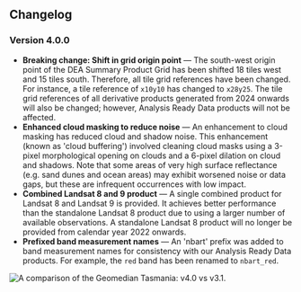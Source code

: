 ## Changelog

<span id="v4.0.0"></span>

### Version 4.0.0

* **Breaking change: Shift in grid origin point** &mdash; The south-west origin point of the DEA Summary Product Grid has been shifted 18 tiles west and 15 tiles south. Therefore, all tile grid references have been changed. For instance, a tile reference of `x10y10` has changed to `x28y25`. The tile grid references of all derivative products generated from 2024 onwards will also be changed; however, Analysis Ready Data products will not be affected.
* **Enhanced cloud masking to reduce noise** &mdash; An enhancement to cloud masking has reduced cloud and shadow noise. This enhancement (known as 'cloud buffering') involved cleaning cloud masks 
 using a 3-pixel morphological opening on clouds and a 6-pixel dilation on cloud and shadows. Note that some areas of very high surface reflectance (e.g. sand dunes and ocean areas) may exhibit worsened noise or data gaps, but these are infrequent occurrences with low impact.
* **Combined Landsat 8 and 9 product** &mdash; A single combined product for Landsat 8 and Landsat 9 is provided. It achieves better performance than the standalone Landsat 8 product due to using a larger number of available observations. A standalone Landsat 8 product will no longer be provided from calendar year 2022 onwards.
* **Prefixed band measurement names** &mdash; An 'nbart' prefix was added to band measurement names for consistency with our Analysis Ready Data products. For example, the `red` band has been renamed to `nbart_red`.

<img src="/_static/geomedian/Geomedian_2020_Tasmania_v4_0_vs_v3_1.gif" alt="A comparison of the Geomedian Tasmania: v4.0 vs v3.1." style="max-width: 600px;">
